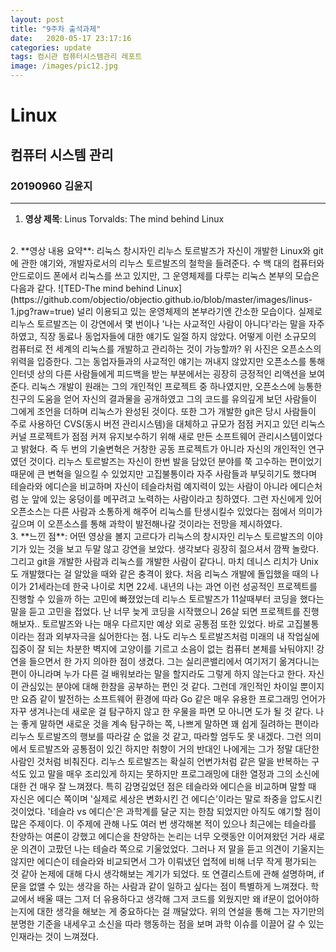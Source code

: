 ```yaml
---
layout: post
title: "9주차 출석과제"
date:	2020-05-17 23:17:16
categories: update
tags: 컴시관 컴퓨터시스템관리 레포트
image: /images/pic12.jpg
---
```

# Linux
## 컴퓨터 시스템 관리
### 20190960 김윤지

_ _ _

1. **영상 제목**: Linus Torvalds: The mind behind Linux            
</br>
2. **영상 내용 요약**: 리눅스 창시자인 리누스 토르발즈가 자신이 개발한 Linux와 git에 관한 얘기와, 개발자로서의 리누스 토르발즈의 철학을 들려준다. 수 백 대의 컴퓨터와 안드로이드 폰에서 리눅스를 쓰고 있지만, 그 운영체제를 다루는 리눅스 본부의 모습은 다음과 같다.           
![TED-The mind behind Linux](https://github.com/objectio/objectio.github.io/blob/master/images/linus-1.jpg?raw=true)              
널리 이용되고 있는 운영체제의 본부라기엔 간소한 모습이다. 실제로 리누스 토르발즈는 이 강연에서 몇 번이나 '나는 사교적인 사람이 아니다'라는 말을 자주 하였고, 직장 동료나 동업자들에 대한 얘기도 일절 하지 않았다. 어떻게 이런 소규모의 컴퓨터로 전 세계의 리눅스를 개발하고 관리하는 것이 가능할까? 위 사진은 오픈소스의 위력을 입증한다. 그는 동업자들과의 사교적인 얘기는 꺼내지 않았지만 오픈소스를 통해 인터넷 상의 다른 사람들에게 피드백을 받는 부분에서는 굉장히 긍정적인 리액션을 보여준다. 리눅스 개발이 원래는 그의 개인적인 프로젝트 중 하나였지만, 오픈소스에 능통한 친구의 도움을 얻어 자신의 결과물을 공개하였고 그의 코드를 유의깊게 보던 사람들이 그에게 조언을 더하며 리눅스가 완성된 것이다. 또한 그가 개발한 git은 당시 사람들이 주로 사용하던 CVS(동시 버전 관리시스템)을 대체하고 규모가 점점 커지고 있던 리눅스 커널 프로젝트가 점점 커져 유지보수하기 위해 새로 만든 소프트웨어 관리시스템이었다고 밝혔다. 즉 두 번의 기술변혁은 거창한 공동 프로젝트가 아니라 자신의 개인적인 연구였던 것이다. 리누스 토르발즈는 자신이 한번 발을 담았던 분야를 쭉 고수하는 편이었기 때문에 큰 변혁을 일으킬 수 있었지만 고집불통이라 자주 사람들과 부딪히기도 했다며 테슬라와 에디슨을 비교하며 자신이 테슬라처럼 예지력이 있는 사람이 아니라 에디슨처럼 눈 앞에 있는 웅덩이를 메꾸려고 노력하는 사람이라고 칭하였다. 그런 자신에게 있어 오픈소스는 다른 사람과 소통하게 해주어 리눅스를 탄생시킬수 있었다는 점에서 의미가 깊으며 이 오픈소스를 통해 과학이 발전해나갈 것이라는 전망을 제시하였다.             
</br>
3. **느낀 점**: 어떤 영상을 볼지 고르다가 리눅스의 창시자인 리누스 토르발즈의 이야기가 있는 것을 보고 두말 않고 강연을 보았다. 생각보다 굉장히 젊으셔서 깜짝 놀랐다. 그리고 git을 개발한 사람과 리눅스를 개발한 사람이 같다니. 마치 데니스 리치가 Unix도 개발했다는 걸 알았을 때와 같은 충격이 왔다. 처음 리눅스 개발에 돌입했을 때의 나이가 21세라는데 한국 나이로 치면 22세. 내년의 나는 과연 이런 성공적인 프로젝트를 진행할 수 있을까 하는 고민에 빠졌었는데 리누스 토르발즈가 11살때부터 코딩을 했다는 말을 듣고 고민을 접었다. 난 너무 늦게 코딩을 시작했으니 26살 되면 프로젝트를 진행해보자.. 토르발즈와 나는 매우 다르지만 예상 외로 공통점 또한 있었다. 바로 고집불통이라는 점과 외부자극을 싫어한다는 점. 나도 리누스 토르발즈처럼 미래의 내 작업실에 집중이 잘 되는 차분한 벽지에 고양이를 기르고 소음이 없는 컴퓨터 본체를 놔둬야지!         
강연을 들으면서 한 가지 의아한 점이 생겼다. 그는 실리콘밸리에서 여기저기 옮겨다니는 편이 아니라며 누가 다른 걸 배워보라는 말을 할지라도 그렇게 하지 않는다고 한다. 자신이 관심있는 분야에 대해 한참을 공부하는 편인 것 같다. 그런데 개인적인 차이일 뿐이지만 요즘 같이 발전하는 소프트웨어 환경에 따라 Go 같은 매우 유용한 프로그래밍 언어가 자꾸 생겨나는데 새로운 걸 탐구하지 않고 한 우물을 파면 모 아니면 도가 될 것 같다. 나는 좋게 말하면 새로운 것을 계속 탐구하는 쪽, 나쁘게 말하면 꽤 쉽게 질려하는 편이라 리누스 토르발즈의 행보를 따라갈 순 없을 것 같고, 따라할 엄두도 못 내겠다. 그런 의미에서 토르발즈와 공통점이 있긴 하지만 취향이 거의 반대인 나에게는 그가 정말 대단한 사람인 것처럼 비춰진다. 리누스 토르발즈는 확실히 언변가처럼 같은 말을 반복하는 구석도 있고 말을 매우 조리있게 하지는 못하지만 프로그래밍에 대한 열정과 그의 소신에 대한 건 매우 잘 느껴졌다. 특히 감명깊었던 점은 테슬라와 에디슨을 비교하며 말할 때 자신은 에디슨 쪽이며 '실제로 세상은 변화시킨 건 에디슨'이라는 말로 좌중을 압도시킨 것이었다. '테슬라 vs 에디슨'은 과학계를 달군 지는 한참 되었지만 아직도 얘기할 점이 많은 주제이다. 이 주제에 관해 나도 여러 번 생각해본 적이 있으나 최근에는 테슬라를 찬양하는 여론이 강했고 에디슨을 찬양하는 논리는 너무 오랫동안 이어져왔던 거라 새로운 의견이 고팠던 나는 테슬라 쪽으로 기울었었다. 그러나 저 말을 듣고 의견이 기울지는 않지만 에디슨이 테슬라와 비교되면서 그가 이뤄냈던 업적에 비해 너무 작게 평가되는 것 같아 논제에 대해 다시 생각해보는 계기가 되었다. 또 연결리스트에 관해 설명하며, if문을 없앨 수 있는 생각을 하는 사람과 같이 일하고 싶다는 점이 특별하게 느껴졌다. 학교에서 배울 때는 그저 더 유용하다고 생각해 그저 코드를 외웠지만 왜 if문이 없어야하는지에 대한 생각을 해보는 게 중요하다는 걸 깨달았다. 위의 연설을 통해 그는 자기만의 분명한 기준을 내세우고 소신을 따라 행동하는 점을 보며 과학 이슈를 이끌어 갈 수 있는 인재라는 것이 느껴졌다.